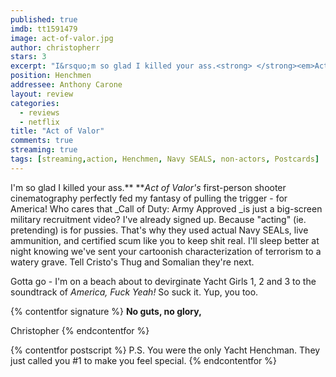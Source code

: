 ```yaml
---
published: true
imdb: tt1591479
image: act-of-valor.jpg
author: christopherr
stars: 3
excerpt: "I&rsquo;m so glad I killed your ass.<strong> </strong><em>Act of Valor&rsquo;s</em> first-person shooter cinematography perfectly fed my fantasy of pulling the trigger &ndash; for America! Who cares that <em>Call of Duty: Army Approved </em>is just a big-screen military recruitment video? I&rsquo;ve already signed up."
position: Henchmen
addressee: Anthony Carone
layout: review
categories:
  - reviews
  - netflix
title: "Act of Valor"
comments: true
streaming: true
tags: [streaming,action, Henchmen, Navy SEALS, non-actors, Postcards]
---
```

I'm so glad I killed your ass.** **_Act of Valor's_ first-person shooter cinematography perfectly fed my fantasy of pulling the trigger - for America! Who cares that _Call of Duty: Army Approved _is just a big-screen military recruitment video? I've already signed up. Because "acting" (ie. pretending) is for pussies. That's why they used actual Navy SEALs, live ammunition, and certified scum like you to keep shit real. I'll sleep better at night knowing we've sent your cartoonish characterization of terrorism to a watery grave. Tell Cristo's Thug and Somalian they're next.

Gotta go - I'm on a beach about to devirginate Yacht Girls 1, 2 and 3 to the soundtrack of _America, Fuck Yeah!_ So suck it. Yup, you too.

{% contentfor signature %}
**No guts, no glory,**

Christopher
{% endcontentfor %}

{% contentfor postscript %}
P.S. You were the only Yacht Henchman. They just called you #1 to make you feel special.
{% endcontentfor %}